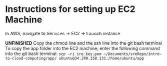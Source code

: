# Instructions for setting up EC2 Machine
In AWS, navigate to Services -> EC2 -> Launch instance

**UNFINISHED**
Copy the chmod line and the ssh line into the git bash terminal
To copy the app folder into the EC2 machine, enter the following command into the git bash terminal:
`scp -ri sre_key.pem ~/Documents/sreRepo/intro-to-cloud-computing/app/ ubuntu@34.240.158.131:/home/ubuntu/app`